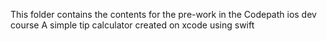 This folder contains the contents for the pre-work in the Codepath ios dev course
A simple tip calculator created on xcode using swift
